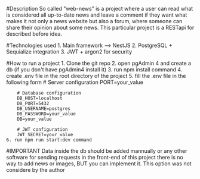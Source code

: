 #Description
    So called "web-news" is a project where a
    user can read what is considered all up-to-date
    news and leave a comment if they want what makes 
    it not only a news website but also a forum, where
    someone can share their opinion about some news.
    This particular project is a RESTapi for described before
    idea.

#Technologies used
    1. Main framework --> NestJS
    2. PostgreSQL + Sequialize integration
    3. JWT + argon2 for security

#How to run a project
    1. Clone the git repo
    2. open pgAdmin 4 and create a db (if you don't have pgAdmin4 install it)
    3. run npm install command
    4. create .env file in the root directory of the project
    5. fill the .env file in the following form
        # Server configuration
        PORT=your_value
        
        # Database configuration
        DB_HOST=localhost
        DB_PORT=5432
        DB_USERNAME=postgres
        DB_PASSWORD=your_value
        DB=your_value
        
        # JWT configuration
        JWT_SECRET=your_value
    6. run npm run start:dev command

#IMPORTANT
    Data inside the db should be added mannually
    or any other software for sending requests
    in the front-end of this project there is no way
    to add news or images, BUT you can implement it.
    This option was not considere by the author